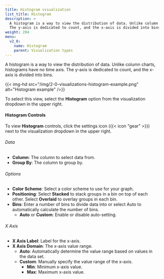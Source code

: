 ```yaml
---
title: Histogram visualization
list_title: Histogram
description: >
  A histogram is a way to view the distribution of data. Unlike column charts, histograms have no time axis.
  The y-axis is dedicated to count, and the x-axis is divided into bins.
weight: 204
menu:
  v2_0:
    name: Histogram
    parent: Visualization types
---
```


A histogram is a way to view the distribution of data. Unlike column charts, histograms have no time axis.
The y-axis is dedicated to count, and the x-axis is divided into bins.

{{< img-hd src="/img/2-0-visualizations-histogram-example.png" alt="Histogram example" />}}

To select this view, select the **Histogram** option from the visualization dropdown in the upper right.

#### Histogram Controls

To view **Histogram** controls, click the settings icon ({{< icon "gear" >}}) next
to the visualization dropdown in the upper right.

###### Data
- **Column**: The column to select data from.
- **Group By**: The column to group by.

###### Options
- **Color Scheme**: Select a color scheme to use for your graph.
- **Positioning**: Select **Stacked** to stack groups in a bin on top of each other.
  Select **Overlaid** to overlay groups in each bin.
- **Bins**: Enter a number of bins to divide data into or select Auto to automatically
  calculate the number of bins.
  - **Auto** or **Custom**: Enable or disable auto-setting.

###### X Axis
- **X Axis Label**: Label for the x-axis.
- **X Axis Domain**: The x-axis value range.
  - **Auto**: Automatically determine the value range based on values in the data set.
  - **Custom**: Manually specify the value range of the x-axis.
      - **Min**: Minimum x-axis value.
      - **Max**: Maximum x-axis value.
